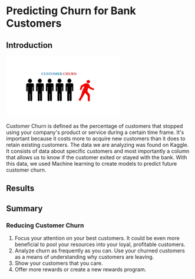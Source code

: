 # Predicting Churn for Bank Customers

## Introduction
![Customer Churn](churn.png)

Customer Churn is defined as the percentage of customers that stopped using your company's product or service during a certain time frame. It's important because it costs more to acquire new customers than it does to retain existing customers. The data we are analyzing was found on Kaggle. It consists of data about specific customers and most importantly a column that allows us to know if the customer exited or stayed with the bank. With this data, we used Machine learning to create models to predict future customer churn.

## Results

## Summary

### Reducing Customer Churn
1. Focus your attention on your best customers. It could be even more beneficial to pool your resources into your loyal, profitable customers.
2. Analyze churn as frequently as you can. Use your churned customers as a means of understanding why customers are leaving.
3. Show your customers that you care.
4. Offer more rewards or create a new rewards program.


